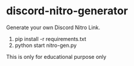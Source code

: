 # discord-nitro-generator
Generate your own Discord Nitro Link.

1. pip install -r requirements.txt
2. python start nitro-gen.py

This is only for educational purpose only
